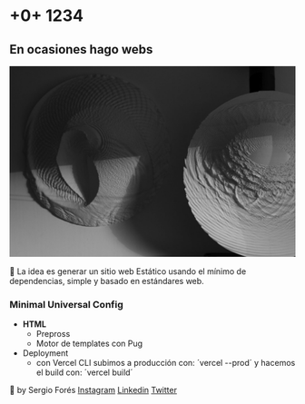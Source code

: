 # +0+ 1234
## En ocasiones hago webs

![Code is poetry](https://github.com/t0t/sergiofores/blob/main/src/img/bg4.jpg?raw=true "Code is poetry")

🧜
La idea es generar un sitio web Estático usando el mínimo de dependencias, simple y basado en estándares web.

### Minimal Universal Config


- **HTML** 
  - Prepross
  - Motor de templates con Pug
- Deployment
  - con Vercel CLI subimos a producción con: ´vercel --prod´ y hacemos el build con: ´vercel build´

🙌 by Sergio Forés 
[Instagram](https://www.instagram.com/t.o.d.h/) [Linkedin](https://www.linkedin.com/in/sergiofores/) [Twitter](https://twitter.com/t0tinspire)
